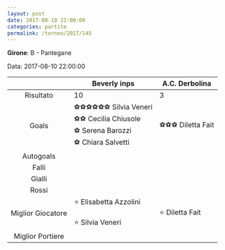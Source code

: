 ```yaml
---
layout: post
date: 2017-08-10 22:00:00
categories: partite
permalink: /torneo/2017/145
---
```

**Girone**: B - Pantegane

Data: 2017-08-10 22:00:00

| | Beverly inps | A.C. Derbolina |
|:-----:|-----|-----|
Risultato|10|3
Goals|⚽⚽⚽⚽⚽⚽ Silvia Veneri<br/>⚽⚽ Cecilia Chiusole <br/>⚽ Serena Barozzi<br/>⚽ Chiara Salvetti |⚽⚽⚽ Diletta Fait<br/>
Autogoals||
Falli||
Gialli||
Rossi||
Miglior Giocatore|⭐ Elisabetta Azzolini<br/><br/>⭐ Silvia Veneri<br/>|⭐ Diletta Fait<br/>
Miglior Portiere||